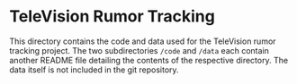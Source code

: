 # TeleVision Rumor Tracking
This directory contains the code and data used for the TeleVision rumor tracking project. The two subdirectories `/code` and `/data` each contain another README file detailing the contents of the respective directory. The data itself is not included in the git repository.